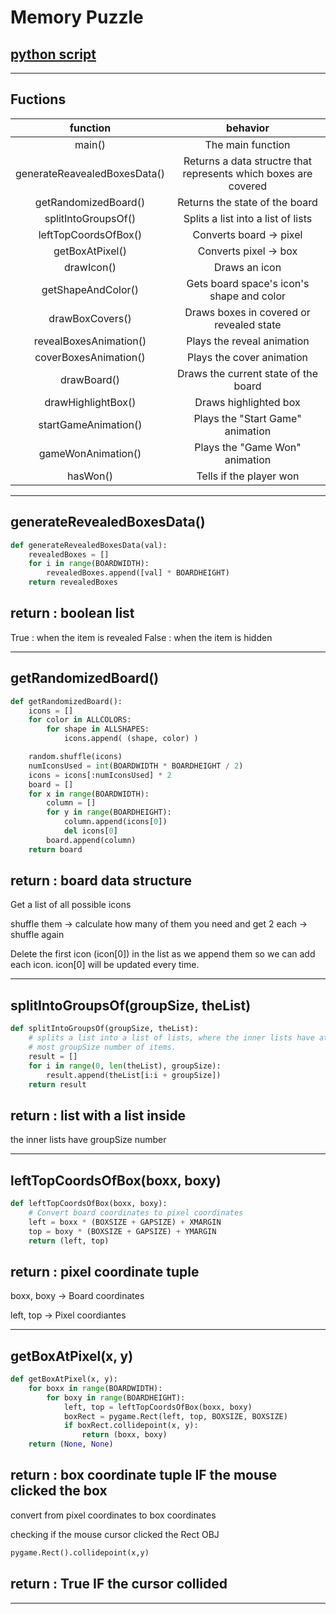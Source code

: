 # Memory Puzzle
## [python script](../GameFiles/memorypuzzle.py)
---
## Fuctions

|function|behavior|
|:------:|:------:|
|main()|The main function|
|generateReavealedBoxesData()|Returns a data structre that represents which boxes are covered|
|getRandomizedBoard()|Returns the state of the board|
|splitIntoGroupsOf()|Splits a list into a list of lists|
|leftTopCoordsOfBox()|Converts board -> pixel|
|getBoxAtPixel()|Converts pixel -> box|
|drawIcon()|Draws an icon|
|getShapeAndColor()|Gets board space's icon's shape and color|
|drawBoxCovers()|Draws boxes in covered or revealed state|
|revealBoxesAnimation()|Plays the reveal animation|
|coverBoxesAnimation()|Plays the cover animation|
|drawBoard()|Draws the current state of the board|
|drawHighlightBox()|Draws highlighted box|
|startGameAnimation()|Plays the "Start Game" animation|
|gameWonAnimation()|Plays the "Game Won" animation|
|hasWon()|Tells if the player won|

---
## generateRevealedBoxesData()

```python
def generateRevealedBoxesData(val):
    revealedBoxes = []
    for i in range(BOARDWIDTH):
        revealedBoxes.append([val] * BOARDHEIGHT)
    return revealedBoxes
```

## return : boolean list 

True : when the item is revealed
False : when the item is hidden

---
## getRandomizedBoard()

```python
def getRandomizedBoard():
    icons = []
    for color in ALLCOLORS:
        for shape in ALLSHAPES:
            icons.append( (shape, color) )

    random.shuffle(icons) 
    numIconsUsed = int(BOARDWIDTH * BOARDHEIGHT / 2) 
    icons = icons[:numIconsUsed] * 2 
    board = []
    for x in range(BOARDWIDTH):
        column = []
        for y in range(BOARDHEIGHT):
            column.append(icons[0])
            del icons[0] 
        board.append(column)
    return board
```

## return : board data structure
Get a list of all possible icons 

shuffle them -> calculate how many of them you need and get 2 each -> shuffle again

Delete the first icon (icon[0])  in the  list as we append them so we can add each icon.
icon[0] will be updated every time.

---
## splitIntoGroupsOf(groupSize, theList)

```python
def splitIntoGroupsOf(groupSize, theList):
    # splits a list into a list of lists, where the inner lists have at
    # most groupSize number of items.
    result = []
    for i in range(0, len(theList), groupSize):
        result.append(theList[i:i + groupSize])
    return result
```
## return : list with a list inside

the inner lists have groupSize number

---
## leftTopCoordsOfBox(boxx, boxy)

```python
def leftTopCoordsOfBox(boxx, boxy):
    # Convert board coordinates to pixel coordinates
    left = boxx * (BOXSIZE + GAPSIZE) + XMARGIN
    top = boxy * (BOXSIZE + GAPSIZE) + YMARGIN
    return (left, top)
```
## return : pixel coordinate tuple

boxx, boxy -> Board coordinates

left, top -> Pixel coordiantes

---
## getBoxAtPixel(x, y)

```python
def getBoxAtPixel(x, y):
    for boxx in range(BOARDWIDTH):
        for boxy in range(BOARDHEIGHT):
            left, top = leftTopCoordsOfBox(boxx, boxy)
            boxRect = pygame.Rect(left, top, BOXSIZE, BOXSIZE)
            if boxRect.collidepoint(x, y):
                return (boxx, boxy)
    return (None, None)
```
## return : box coordinate tuple IF the mouse clicked the box

convert from pixel coordinates to box coordinates

checking if the mouse cursor clicked the Rect OBJ
```python
pygame.Rect().collidepoint(x,y)
```
## return : True IF the cursor collided

---


